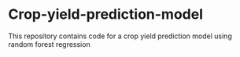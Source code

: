 # Crop-yield-prediction-model
This repository contains code for a crop yield prediction model using random forest regression
